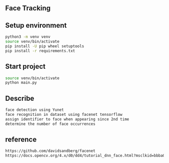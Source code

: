 ## Face Tracking

## Setup environment

```bash
python3 -m venv venv
source venv/bin/activate
pip install -U pip wheel setuptools
pip install -r requirements.txt
```

## Start project

```bash
source venv/bin/activate
python main.py
```
## Describe
```bash
face detection using Yunet
face recognition in dataset using facenet tensorflow
assign identifier to face when appearing since 2nd time
determine the number of face occurrences
```
## reference
```bash
https://github.com/davidsandberg/facenet 
https://docs.opencv.org/4.x/d0/dd4/tutorial_dnn_face.html?msclkid=bbba05a1af3911eca0d1cf4ec0faac6c
```

